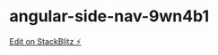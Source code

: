 # angular-side-nav-9wn4b1

[Edit on StackBlitz ⚡️](https://stackblitz.com/edit/angular-side-nav-9wn4b1)